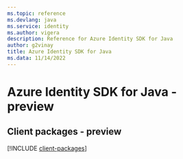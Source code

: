 ```yaml
---
ms.topic: reference
ms.devlang: java
ms.service: identity
ms.author: vigera
description: Reference for Azure Identity SDK for Java
author: g2vinay
title: Azure Identity SDK for Java
ms.data: 11/14/2022
---
```

# Azure Identity SDK for Java - preview

## Client packages - preview
[!INCLUDE [client-packages](identity-client-index.md)]